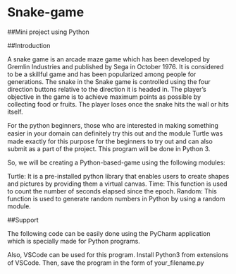 # Snake-game

##Mini project using Python

##Introduction

A snake game is an arcade maze game which has been developed by Gremlin Industries and published by Sega in October 1976. It is considered to be a skillful game and has been popularized among people for generations. The snake in the Snake game is controlled using the four direction buttons relative to the direction it is headed in. The player’s objective in the game is to achieve maximum points as possible by collecting food or fruits. The player loses once the snake hits the wall or hits itself.

For the python beginners, those who are interested in making something easier in your domain can deﬁnitely try this out and the module Turtle was made exactly for this purpose for the beginners to try out and can also submit as a part of the project. This program will be done in Python 3.

So, we will be creating a Python-based-game using the following modules:

Turtle: It is a pre-installed python library that enables users to create shapes and pictures by providing them a virtual canvas.
Time: This function is used to count the number of seconds elapsed since the epoch.
Random: This function is used to generate random numbers in Python by using a random module.

##Support

The following code can be easily done using the PyCharm application which is specially made for Python programs.

Also, VSCode can be used for this program. Install Python3 from extensions of VSCode. Then, save the program in the form of your_ﬁlename.py
